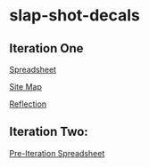 # slap-shot-decals

## Iteration One 

[Spreadsheet](https://docs.google.com/spreadsheets/d/1isOy74L4tXucM4pNDP5bDVSmNl6EqR8bZuS5wKjjKJc/edit#gid=1233476730)

[Site Map](https://www.gloomaps.com/3AbmlKgJy2)

[Reflection](https://github.com/COMPSCI-490WD-Project/slap-shot-decals/blob/master/Iteration%201/Group%20Reflection_%20End%20of%20Iteration%20%231.docx)



## Iteration Two: 

[Pre-Iteration Spreadsheet](https://docs.google.com/spreadsheets/d/1tyXoPyp4T9eGfSoTQamvx9IB_jQ9ewCynqxrj2jPaaw/edit#gid=1233476730)

